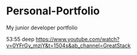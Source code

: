 # Personal-Portfolio

My junior developer portfolio

53:55 deep https://www.youtube.com/watch?v=0YFrGy_mzjY&t=1504s&ab_channel=GreatStack
